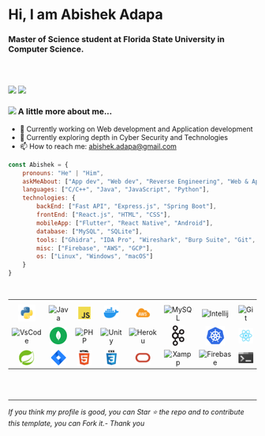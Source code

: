 # Hi, I am Abishek Adapa

### Master of Science student at Florida State University in Computer Science.
<br/>
<br/>

[![](https://img.shields.io/badge/LinkedIn-Abishek%20Adapa%20-blue)](https://www.linkedin.com/in/abishek-adapa/)
[![](https://img.shields.io/badge/GMail-abishek.adapa%40gmail.com-red)](mailto:abishek.adapa@gmail.com)


### <img src="https://media.giphy.com/media/VgCDAzcKvsR6OM0uWg/giphy.gif" width="50"> A little more about me...  


- 🔭 Currently working on Web development and Application development
- 🌱 Currently exploring depth in Cyber Security and Technologies
- 📫 How to reach me: abishek.adapa@gmail.com

```javascript
const Abishek = {
    pronouns: "He" | "Him",
    askMeAbout: ["App dev", "Web dev", "Reverse Engineering", "Web & App Security", "Tech"],
    languages: ["C/C++", "Java", "JavaScript", "Python"],
    technologies: {
        backEnd: ["Fast API", "Express.js", "Spring Boot"],
        frontEnd: ["React.js", "HTML", "CSS"],
        mobileApp: ["Flutter", "React Native", "Android"],
        database: ["MySQL", "SQLite"],
        tools: ["Ghidra", "IDA Pro", "Wireshark", "Burp Suite", "Git", "JSON", "XML", "Google Protocol Buffers"],
        misc: ["Firebase", "AWS", "GCP"],
        os: ["Linux", "Windows", "macOS"]
    }
}
```
<br>

<table border-collapse="collapse">
  <tr>
  <th colspan="10" align="middle"> <!-- Proficient --> </th>
  </tr>
  <tr>
  <td align="center">
  <img alt="Python" width="35px" src="https://raw.githubusercontent.com/github/explore/80688e429a7d4ef2fca1e82350fe8e3517d3494d/topics/python/python.png" />  
  </td>
  <td align="center">
  <img alt="Java" width="25px" src="https://github.com/PremApk/PremApk/blob/main/imgs/jee.svg" />  
  </td>
  <td align="center">
  <img alt="JavaScript" width="25px" src="https://raw.githubusercontent.com/github/explore/80688e429a7d4ef2fca1e82350fe8e3517d3494d/topics/javascript/javascript.png" />
  <td align="center">
  <img alt="Docker" width="30px" src="https://raw.githubusercontent.com/PremApk/PremApk/main/imgs/docker.png" />  
  </td>
  <td align="center">
  <img alt="AWS" width="30px" src="https://raw.githubusercontent.com/PremApk/PremApk/main/imgs/awslogo2.png" />  
  </td>
  <td align="center">
  <img alt="MySQL" width="30px" src="https://raw.githubusercontent.com/PremApk/PremApk/12ce92f43f3d120ec9fc08b92924822074879e21/imgs/mysql-6.svg" />  
  </td>
  <td align="center">
  <img alt="Intellij" width="30px" src="https://raw.githubusercontent.com/PremApk/PremApk/2e2405a5978be57837779e79067d16102be6bb36/imgs/intellij-idea.svg" />  
  </td>
  <td align="center">
  <img alt="Git" width="30px" src="https://raw.githubusercontent.com/PremApk/PremApk/2e2405a5978be57837779e79067d16102be6bb36/imgs/git.svg" />  
  </td>
  </tr>
  <tr>
  <td align="center">
  <img alt="VsCode" width="30px" src="https://raw.githubusercontent.com/PremApk/PremApk/2e2405a5978be57837779e79067d16102be6bb36/imgs/vscode.svg" />  
  </td>
  <td align="center">
  <img alt="MongoDB" width="35px" src="https://raw.githubusercontent.com/PremApk/PremApk/2e2405a5978be57837779e79067d16102be6bb36/imgs/mongodb.svg" />  
  </td>
  <td align="center">
  <img alt="PHP" width="30px" src="https://raw.githubusercontent.com/PremApk/PremApk/2e2405a5978be57837779e79067d16102be6bb36/imgs/php-1.svg" />
  <td align="center">
  <img alt="Unity" width="30px" src="https://raw.githubusercontent.com/PremApk/PremApk/2e2405a5978be57837779e79067d16102be6bb36/imgs/unity-69.svg" />  
  </td>
  <td align="center">
  <img alt="Heroku" width="30px" src="https://raw.githubusercontent.com/PremApk/PremApk/630b87825153b8fb3566fcb228a04eb077e7567e/imgs/heroku-4.svg" />  
  </td>
  <td align="center">
  <img alt="kafka" width="25px" src="https://raw.githubusercontent.com/PremApk/PremApk/main/imgs/Apache_kafka.svg.png" />  
  </td>
  <td align="center">
  <img alt="kube" width="40px" src="https://raw.githubusercontent.com/PremApk/PremApk/main/imgs/kube.png" />  
  </td>
  <td align="center">
  <img alt="React" width="40px" src="https://raw.githubusercontent.com/github/explore/80688e429a7d4ef2fca1e82350fe8e3517d3494d/topics/react/react.png" />
  </td>
  </tr>
  <tr>
  <td align="center">
  <img alt="Spring" width="30px" src="https://raw.githubusercontent.com/PremApk/PremApk/378e65da841cadc1eb02cd500521b8d3242b3e62/imgs/spring-3.svg" />  
  </td>
  <td align="center">
  <img alt="Jira" width="30px" src="https://raw.githubusercontent.com/PremApk/PremApk/ad9f0c5612861bf9f5339cc6c73f6621454168b4/imgs/jira.svg" />  
  </td>
  <td align="center">
  <img alt="HTML" width="30px" src="https://raw.githubusercontent.com/github/explore/80688e429a7d4ef2fca1e82350fe8e3517d3494d/topics/html/html.png" />  
  </td>
  <td align="center">
  <img alt="CSS3" width="30px" src="https://raw.githubusercontent.com/github/explore/80688e429a7d4ef2fca1e82350fe8e3517d3494d/topics/css/css.png" /> 
  </td>
  <td align="center">
  <img alt="Oracle" width="30px" src="https://raw.githubusercontent.com/PremApk/PremApk/378e65da841cadc1eb02cd500521b8d3242b3e62/imgs/oracle.svg" />
  </td>
  <td align="center">
  <img alt="Xampp" width="30px" src="https://raw.githubusercontent.com/PremApk/PremApk/378e65da841cadc1eb02cd500521b8d3242b3e62/imgs/xampp.svg" />
  </td>
   <td align="center">
  <img alt="Firebase" width="20px" src="https://raw.githubusercontent.com/PremApk/PremApk/378e65da841cadc1eb02cd500521b8d3242b3e62/imgs/firebase-1.svg" />
  </td>
   <td align="center">
  <img alt="Windows" width="30px" src="https://raw.githubusercontent.com/PremApk/PremApk/main/imgs/Windows_Terminal_logo.svg.png" />
  </td>
  </tr>
</table>
<br>

<br>

---
   *If you think my profile is good, you can Star ⭐ the repo and to contribute this template, you can Fork it.- Thank you*

[linkedin]:https://www.linkedin.com/in/premkumar-arumugam/
[hackerrank]:https://www.hackerrank.com/premapk
[leetcode]:https://leetcode.com/its_apk/
[timcap]:http://timcap.herokuapp.com/
